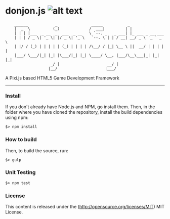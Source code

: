 # donjon.js ![alt text](https://travis-ci.org/RaiderSoap/donjon-js.svg?branch=master")
```
    ______            _               _____           _
    |  _  \          (_)             /  ___|         | |
    | | | |___  _ __  _  ___  _ __   \ `--. _   _ ___| |_ ___ _ __ ___
    | | | / _ \| '_ \| |/ _ \| '_ \   `--. \ | | / __| __/ _ \ '_ ` _ \
    | |/ / (_) | | | | | (_) | | | | /\__/ / |_| \__ \ ||  __/ | | | | |
    |___/ \___/|_| |_| |\___/|_| |_| \____/ \__, |___/\__\___|_| |_| |_|
                    _/ |                     __/ |
                   |__/                     |___/
```

A Pixi.js based HTML5 Game Development Framework

----

### Install

If you don't already have Node.js and NPM, go install them. Then, in the folder where you have cloned the repository, install the build dependencies using npm:

```
$> npm install
```

### How to build ###

Then, to build the source, run:

```
$> gulp
```

### Unit Testing


``` 
$> npm test
```

### License ###

This content is released under the (http://opensource.org/licenses/MIT) MIT License.
